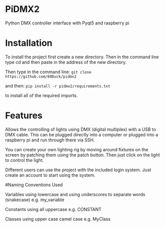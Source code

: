 # PiDMX2
Python DMX controller interface with Pyqt5 and raspberry pi


# Installation
To install the project first create a new directory. Then in the command line type cd and then paste in the address of the new directory.

Then type in the command line:
`git clone https://github.com/68Duck/pidmx2`

and then:
`pip install -r pidmx2/requirements.txt`

to install all of the required imports.

# Features

Allows the controlling of lights using DMX (digital multiplex) with a USB to DMX cable. This can be plugged directly into a computer or plugged into a raspberry pi and run through there via SSH.

You can create your own lighting rig by moving around fixtures on the screen by patching them using the patch button. Then just click on the light to control the light.

Different users can use the project with the included login system. Just create an account to start using the system.


#Naming Conventions Used

Variables using lowercase and using underscores to separate words (snakecase) e.g. my_variable

Constants using all uppercase e.g. CONSTANT

Classes using upper case camel case e.g. MyClass

